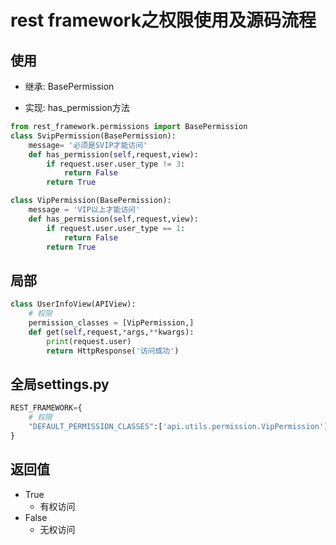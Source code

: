 # rest framework之权限使用及源码流程

## 使用

- 继承: BasePermission

- 实现: has_permission方法

```python
from rest_framework.permissions import BasePermission
class SvipPermission(BasePermission):
    message= '必须是SVIP才能访问'
    def has_permission(self,request,view):
        if request.user.user_type != 3:
            return False
        return True

class VipPermission(BasePermission):
    message = 'VIP以上才能访问'
    def has_permission(self,request,view):
        if request.user.user_type == 1:
            return False
        return True
```

## 局部

```python
class UserInfoView(APIView):
    # 权限
    permission_classes = [VipPermission,]
    def get(self,request,*args,**kwargs):
        print(request.user)
        return HttpResponse('访问成功')
```

## 全局settings.py

```python
REST_FRAMEWORK={
    # 权限
    "DEFAULT_PERMISSION_CLASSES":['api.utils.permission.VipPermission']
}
```

## 返回值

- True
  - 有权访问
- False
  - 无权访问